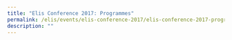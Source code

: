 ```yaml
---
title: "Elis Conference 2017: Programmes"
permalink: /elis/events/elis-conference-2017/elis-conference-2017-programmes/
description: ""
---
```

